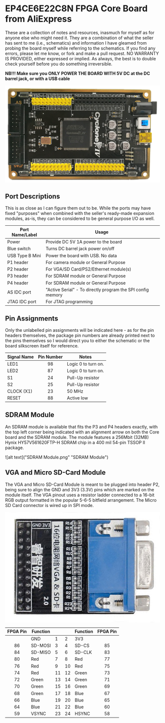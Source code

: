 # EP4CE6E22C8N FPGA Core Board from AliExpress
These are a collection of notes and resources, inasmuch for myself as for anyone else who might need it. They are a combination of what the seller has sent to me (i.e., schematics) and information I have gleamed from probing the board myself while referring to the schematics. If you find any errors, please let me know, or fork and make a pull request. NO WARRANTY IS PROVIDED, either expressed or implied. As always, the best is to double check yourself before you do something irreversible.

**NB!!! Make sure you ONLY POWER THE BOARD WITH 5V DC at the DC barrel jack, or with a USB cable**

![alt text](CoreBoard1.png "Top view of Cyclone IV Core Board")

## Port Descriptions
This is as close as I can figure them out to be. While the ports may have fixed "purposes" when combined with the seller's ready-made expansion modules, as-is, they can be considered to be general purpose I/O as well.

| Port Name/Label | Usage |
| --------------- | ----- |
| Power | Provide DC 5V 1A power to the board |
| Blue switch | Turns DC barrel jack power on/off |
| USB Type B Mini | Power the board with USB. No data |
| P1 header | For camera module or General Purpose|
| P2 header | For VGA/SD Card/PS2/Ethernet module(s) |
| P3 header | For SDRAM module or General Purpose |
| P4 header | For SDRAM module or General Purpose |
| AS IDC port | "Active Serial" - To directly program the SPI config memory |
| JTAG IDC port | For JTAG programming |

## Pin Assignments
Only the unlabelled pin assignments will be indicated here - as for the pin headers themselves, the package pin numbers are already printed next to the pins themselves
so I would direct you to either the schematic or the board silkscreen itself for reference.

| Signal Name | Pin Number | Notes |
| ----------- |:----------:| ----- |
| LED1        | 98         | Logic 0 to turn on. |
| LED2        | 87         | Logic 0 to turn on. |
| S1          | 24         | Pull-Up resistor |
| S2          | 25         | Pull-Up resistor |
| CLOCK (X1)  | 23         | 50 MHz |
| RESET       | 88         | Active low |

## SDRAM Module
An SDRAM module is available that fits the P3 and P4 headers exactly, with the top left corner being indicated with an alignment arrow on both the Core board and the SDRAM module. The module features a 256Mbit (32MB) Hynix HY57V561620FTP-H SDRAM chip in a 400 mil 54-pin TSSOP II package.

![alt text]("SDRAM Module.png" "SDRAM Module")

## VGA and Micro SD-Card Module
The VGA and Micro SD-Card Module is meant to be plugged into header P2, being sure to align the GND and 3V3 (3.3V) pins which are marked on the module itself.
The VGA pinout uses a resistor ladder connected to a 16-bit RGB output formatted in the popular 5-6-5 bitfield arrangement. The Micro SD Card connector is wired up in SPI mode.

![alt text](VGAandSDModule.png "VGA and Micro SD Card Module")

| FPGA Pin | Function |     |     | Function | FPGA Pin |
|:--------:| -------- | --- | --- | -------- |:--------:|
|     | GND      | 1    | 2    | 3V3    |     |
| 86  | SD-MOSI  | 3    | 4    | SD-CS  | 85  |
| 84  | SD-MISO  | 5    | 6    | SD-CLK | 83  |
| 80  | Red      | 7    | 8    | Red    | 77  |
| 76  | Red      | 9    | 10   | Red    | 75  |
| 74  | Red      | 11   | 12   | Green  | 73  |
| 72  | Green    | 13   | 14   | Green  | 71  |
| 70  | Green    | 15   | 16   | Green  | 69  |
| 68  | Green    | 17   | 18   | Blue   | 67  |
| 66  | Blue     | 19   | 20   | Blue   | 65  |
| 64  | Blue     | 21   | 22   | Blue   | 60  |
| 59  | VSYNC    | 23   | 24   | HSYNC  | 58  |
